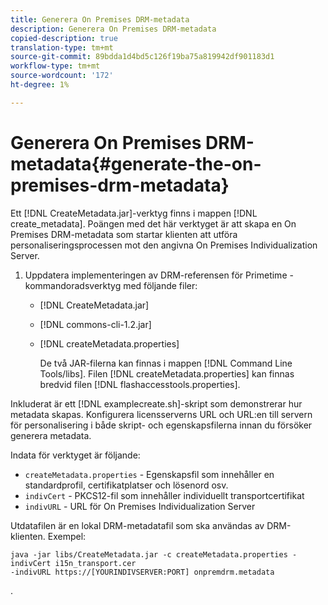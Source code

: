 ```yaml
---
title: Generera On Premises DRM-metadata
description: Generera On Premises DRM-metadata
copied-description: true
translation-type: tm+mt
source-git-commit: 89bdda1d4bd5c126f19ba75a819942df901183d1
workflow-type: tm+mt
source-wordcount: '172'
ht-degree: 1%

---
```



# Generera On Premises DRM-metadata{#generate-the-on-premises-drm-metadata}

Ett [!DNL CreateMetadata.jar]-verktyg finns i mappen [!DNL create_metadata]. Poängen med det här verktyget är att skapa en On Premises DRM-metadata som startar klienten att utföra personaliseringsprocessen mot den angivna On Premises Individualization Server.

1. Uppdatera implementeringen av DRM-referensen för Primetime - kommandoradsverktyg med följande filer:

   * [!DNL CreateMetadata.jar]
   * [!DNL commons-cli-1.2.jar]
   * [!DNL createMetadata.properties]

      De två JAR-filerna kan finnas i mappen [!DNL Command Line Tools/libs]. Filen [!DNL createMetadata.properties] kan finnas bredvid filen [!DNL flashaccesstools.properties].

<!--<a id="example_2116349CA33642CD9293EAD94A532ED8"></a>-->

Inkluderat är ett [!DNL examplecreate.sh]-skript som demonstrerar hur metadata skapas. Konfigurera licensserverns URL och URL:en till servern för personalisering i både skript- och egenskapsfilerna innan du försöker generera metadata.

Indata för verktyget är följande:

* `createMetadata.properties` - Egenskapsfil som innehåller en standardprofil, certifikatplatser och lösenord osv.
* `indivCert` - PKCS12-fil som innehåller individuellt transportcertifikat
* `indivURL` - URL för On Premises Individualization Server

Utdatafilen är en lokal DRM-metadatafil som ska användas av DRM-klienten. Exempel:

```
java -jar libs/CreateMetadata.jar -c createMetadata.properties -indivCert i15n_transport.cer
-indivURL https://[YOURINDIVSERVER:PORT] onpremdrm.metadata
```

.